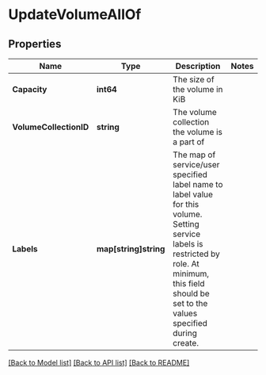 # UpdateVolumeAllOf

## Properties

Name | Type | Description | Notes
------------ | ------------- | ------------- | -------------
**Capacity** | **int64** | The size of the volume in KiB | 
**VolumeCollectionID** | **string** | The volume collection the volume is a part of | 
**Labels** | **map[string]string** | The map of service/user specified label name to label value for this volume. Setting service labels is restricted by role. At minimum, this field should be set to the values specified during create. | 

[[Back to Model list]](../README.md#documentation-for-models) [[Back to API list]](../README.md#documentation-for-api-endpoints) [[Back to README]](../README.md)


